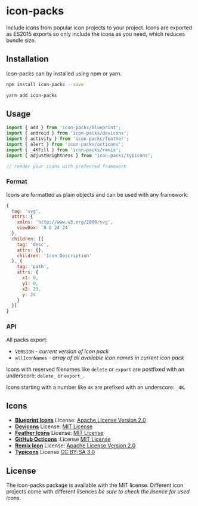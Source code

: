 # icon-packs

Include icons from popular icon projects to your project. Icons are exported as ES2015 exports so only include the icons as you need, which reduces bundle size.

## Installation

Icon-packs can by installed using npm or yarn.

```bash
npm install icon-packs --save
```

```bash
yarn add icon-packs
```

## Usage

```js
import { add } from 'icon-packs/blueprint';
import { android } from 'icon-packs/devicons';
import { activity } from 'icon-packs/feather';
import { alert } from 'icon-packs/octicons';
import { _4KFill } from 'icon-packs/remix';
import { adjustBrightness } from 'icon-packs/typicons';

// render your icons with preferred framework
```

### Format

Icons are formatted as plain objects and can be used with any framework:

```js
{
  tag: 'svg',
  attrs: {
    xmlns: 'http://www.w3.org/2000/svg',
    viewBox: `0 0 24 24`
  },
  children: [{
    tag: 'desc',
    attrs: {},
    children: 'Icon Description'
  }, {
    tag: 'path',
    attrs: {
      x1: 0,
      y1: 0,
      x2: 23,
      y: 24
    }
  }]
}
```

### API

All packs export:

- `VERSION` - _current version of icon pack_
- `allIconNames` - _array of all available icon names in current icon pack_

Icons with reserved filenames like `delete` or `export` are postfixed with an underscore: `delete_` or `export_`.

Icons starting with a number like `4K` are prefixed with an underscore: `_4K`.

## Icons

- [**Blueprint Icons**](https://blueprintjs.com/docs/#icons) License: [Apache License Version 2.0](https://github.com/palantir/blueprint/blob/develop/packages/icons/LICENSE)
- [**Devicons**](https://vorillaz.github.io/devicons) License: [MIT License](https://opensource.org/licenses/MIT)
- [**Feather Icons**](https://feathericons.com) License: [MIT License](https://github.com/feathericons/feather/blob/master/LICENSE)
- [**GitHub Octicons**](https://octicons.github.com/) :License [MIT License](https://github.com/primer/octicons/blob/master/LICENSE)
- [**Remix Icon**](https://remixicon.com) License: [Apache License Version 2.0](https://github.com/Remix-Design/RemixIcon/blob/master/License)
- [**Typicons**](https://www.s-ings.com/typicons) License [CC BY-SA 3.0](https://creativecommons.org/licenses/by-sa/3.0/)

## License

The icon-packs package is available with the MIT license. Different icon projects come with different lisences _be sure to check the lisence for used icons_.
